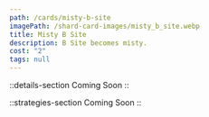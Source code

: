 ```yaml
---
path: /cards/misty-b-site
imagePath: /shard-card-images/misty_b_site.webp
title: Misty B Site
description: B Site becomes misty.
cost: "2"
tags: null
---
```


::details-section
Coming Soon
::

::strategies-section
Coming Soon
::
